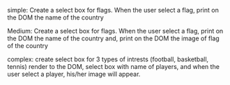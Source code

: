 simple:
Create a select box for flags. When the user select a flag, print on the DOM the name of the country

Medium:
Create a select box for flags. When the user select a flag, print on the DOM the name of the country
and, print on the DOM the image of flag of the country

complex:
create select box for 3 types of intrests (football, basketball, tennis)
render to the DOM, select box with name of players, and when the user select a player, his/her image will appear. 

